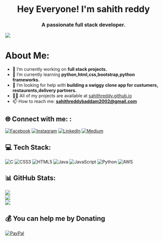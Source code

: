 <h1 align="center">Hey Everyone! I'm sahith reddy</h1>
<h3 align="center">A passionate full stack developer.</h3>



[![](https://visitcount.itsvg.in/api?id=baddamsahithreddy&icon=0&color=0)](https://visitcount.itsvg.in)

#  About Me:
- 🔭 I’m currently working on **full stack projects.**
- 🌱 I’m currently learning **python,html,css,bootstrap,python frameworks.**
- 🤝 I’m looking for help with **building a swiggy clone app for custumers,        
        restaurents,delivery partners.**
- 👨‍💻 All of my projects are available at [sahithreddy.github.io](sahithreddy.github.io)
- 📫 How to reach me: **sahithreddybaddam2002@gmail.com**
















## 🌐 Connect with me: :
[![Facebook](https://img.shields.io/badge/Facebook-%231877F2.svg?logo=Facebook&logoColor=white)](https://facebook.com/sahithreddy) [![Instagram](https://img.shields.io/badge/Instagram-%23E4405F.svg?logo=Instagram&logoColor=white)](https://instagram.com/Sahith_.reddy) [![LinkedIn](https://img.shields.io/badge/LinkedIn-%230077B5.svg?logo=linkedin&logoColor=white)](https://linkedin.com/in/baddamsahithreddy) [![Medium](https://img.shields.io/badge/Medium-12100E?logo=medium&logoColor=white)](https://medium.com/@eeeeeeeeeeee) 

## 💻 Tech Stack:
![C](https://img.shields.io/badge/c-%2300599C.svg?style=for-the-badge&logo=c&logoColor=white) ![CSS3](https://img.shields.io/badge/css3-%231572B6.svg?style=for-the-badge&logo=css3&logoColor=white) ![HTML5](https://img.shields.io/badge/html5-%23E34F26.svg?style=for-the-badge&logo=html5&logoColor=white) ![Java](https://img.shields.io/badge/java-%23ED8B00.svg?style=for-the-badge&logo=java&logoColor=white) ![JavaScript](https://img.shields.io/badge/javascript-%23323330.svg?style=for-the-badge&logo=javascript&logoColor=%23F7DF1E) ![Python](https://img.shields.io/badge/python-3670A0?style=for-the-badge&logo=python&logoColor=ffdd54) ![AWS](https://img.shields.io/badge/AWS-%23FF9900.svg?style=for-the-badge&logo=amazon-aws&logoColor=white)
## 📊 GitHub Stats:
![](https://github-readme-stats.vercel.app/api?username=baddamsahithreddy&theme=dark&hide_border=false&include_all_commits=false&count_private=false)<br/>
![](https://github-readme-streak-stats.herokuapp.com/?user=baddamsahithreddy&theme=dark&hide_border=false)<br/>
![](https://github-readme-stats.vercel.app/api/top-langs/?username=baddamsahithreddy&theme=dark&hide_border=false&include_all_commits=false&count_private=false&layout=compact)



  ## 💰 You can help me by Donating
  [![PayPal](https://img.shields.io/badge/PayPal-00457C?style=for-the-badge&logo=paypal&logoColor=white)](https://www.paypal.com/paypalme/sahithreddy20)
